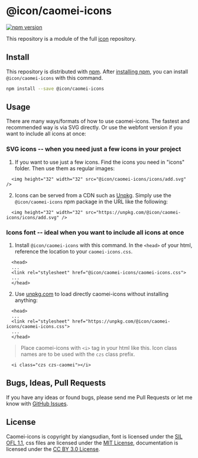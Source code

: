 # @icon/caomei-icons

[![npm version](https://img.shields.io/npm/v/@icon/caomei-icons.svg)](https://www.npmjs.org/package/@icon/caomei-icons)

This repository is a module of the full [icon][icon] repository.

## Install

This repository is distributed with [npm]. After [installing npm][install-npm], you can install `@icon/caomei-icons` with this command.

```bash
npm install --save @icon/caomei-icons
```

## Usage

There are many ways/formats of how to use caomei-icons. The fastest and recommended way is via SVG directly. Or use the webfont version if you want to include all icons at once:

### SVG icons -- when you need just a few icons in your project

  1. If you want to use just a few icons. Find the icons you need in "icons" folder. Then use them as regular images:

```
  <img height="32" width="32" src="@icon/caomei-icons/icons/add.svg" />
```

  2. Icons can be served from a CDN such as [Unpkg][Unpkg]. Simply use the `@icon/caomei-icons` npm package in the URL like the following:

```
  <img height="32" width="32" src="https://unpkg.com/@icon/caomei-icons/icons/add.svg" />
```

### Icons font -- ideal when you want to include all icons at once

  1. Install `@icon/caomei-icons` with this command. In the `<head>` of your html, reference the location to your `caomei-icons.css`.

```
  <head>
  ...
  <link rel="stylesheet" href="@icon/caomei-icons/caomei-icons.css">
  ...
  </head>
```

  2. Use [unpkg.com][Unpkg] to load directly caomei-icons without installing anything:

```
  <head>
  ...
  <link rel="stylesheet" href="https://unpkg.com/@icon/caomei-icons/caomei-icons.css">
  ...
  </head>
```

> Place caomei-icons with `<i>` tag in your html like this. Icon class names are to be used with the `czs` class prefix.

```
  <i class="czs czs-caomei"></i>
```


## Bugs, Ideas, Pull Requests

If you have any ideas or found bugs, please send me Pull Requests or let me know with [GitHub Issues][github issues].

## License

Caomei-icons is copyright by xiangsudian, font is licensed under the [SIL OFL 1.1][SIL], css files are licensed under the [MIT License][MIT], documentation is licensed under the [CC BY 3.0 License][CCBY3.0].

[CCBY3.0]: http://creativecommons.org/licenses/by/3.0/
[MIT]: https://opensource.org/licenses/mit-license.html
[SIL]: http://scripts.sil.org/OFL
[icon]: https://github.com/thecreation/icons
[npm]: https://www.npmjs.com/
[install-npm]: https://docs.npmjs.com/getting-started/installing-node
[github issues]: https://github.com/thecreation/icons/issues
[sass]: http://sass-lang.com/
[Unpkg]: https://unpkg.com